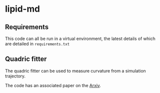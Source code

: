 
# lipid-md

## Requirements

This code can all be run in a virtual environment, the latest details of which 
are detailed in `requirements.txt`

## Quadric fitter

The quadric fitter can be used to measure curvature from a simulation trajectory.

The code has an associated paper on the [Arxiv](https://arxiv.org/abs/2010.10308).

